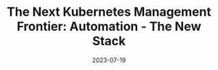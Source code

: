 ---
category:
- .nan
date: 2023-07-19
keyword_suggestion: wordpress management services
post_inspiration: https://thenewstack.io/the-next-kubernetes-management-frontier-automation/
silot_terms: digital transformation
title: 'The Next Kubernetes Management Frontier: <b>Automation</b> - The New Stack'
---